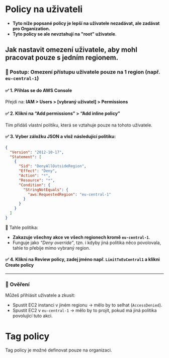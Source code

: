 # Policy na uživateli
- **Tyto níže popsané policy je lepší na uživatele nezadávat, ale zadávat pro Organization.**
- **Tyto policy se ale nevztahují na "root" uživatele**.

## Jak nastavit omezení uživatele, aby mohl pracovat pouze s jedním regionem.

### 🔧 Postup: Omezení přístupu uživatele pouze na 1 region (např. `eu-central-1`)

#### ✅ 1. Přihlas se do AWS Console

Přejdi na: **IAM > Users > [vybraný uživatel] > Permissions**

#### ✅ 2. Klikni na **“Add permissions”** > **“Add inline policy”**

Tím přidáš vlastní politiku, která se vztahuje pouze na tohoto uživatele.

#### ✅ 3. Vyber záložku **JSON** a vlož následující politiku:

```json
{
  "Version": "2012-10-17",
  "Statement": [
    {
      "Sid": "DenyAllOutsideRegion",
      "Effect": "Deny",
      "Action": "*",
      "Resource": "*",
      "Condition": {
        "StringNotEquals": {
          "aws:RequestedRegion": "eu-central-1"
        }
      }
    }
  ]
}
```

💬 Tahle politika:

- **Zakazuje všechny akce ve všech regionech kromě `eu-central-1`**.
- Funguje jako *“Deny override”*, tzn. i kdyby jiná politika něco povolovala, tahle to přebije mimo vybraný region.

#### ✅ 4. Klikni na **Review policy**, zadej jméno např. `LimitToEuCentral1` a klikni **Create policy**

---

### 🧪 Ověření

Můžeš přihlásit uživatele a zkusit:

- Spustit EC2 instanci v jiném regionu → mělo by to selhat (`AccessDenied`).
- Spustit EC2 v `eu-central-1` → mělo by to projít, pokud má jiná politika povolující tuto akci.

# Tag policy
Tag policy je možné definovat pouze na organizaci.
